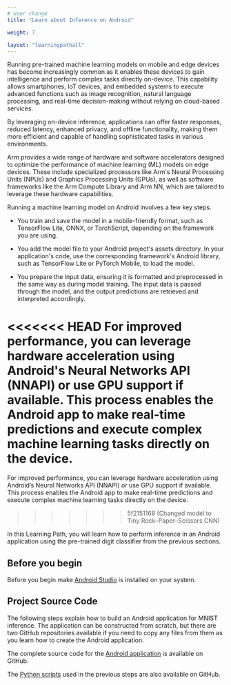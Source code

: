 ```yaml
---
# User change
title: "Learn about Inference on Android"

weight: 7

layout: "learningpathall"
---
```


Running pre-trained machine learning models on mobile and edge devices has become increasingly common as it enables these devices to gain intelligence and perform complex tasks directly on-device. This capability allows smartphones, IoT devices, and embedded systems to execute advanced functions such as image recognition, natural language processing, and real-time decision-making without relying on cloud-based services. 

By leveraging on-device inference, applications can offer faster responses, reduced latency, enhanced privacy, and offline functionality, making them more efficient and capable of handling sophisticated tasks in various environments.

Arm provides a wide range of hardware and software accelerators designed to optimize the performance of machine learning (ML) models on edge devices. These include specialized processors like Arm's Neural Processing Units (NPUs) and Graphics Processing Units (GPUs), as well as software frameworks like the Arm Compute Library and Arm NN, which are tailored to leverage these hardware capabilities. 

Running a machine learning model on Android involves a few key steps. 

* You train and save the model in a mobile-friendly format, such as TensorFlow Lite, ONNX, or TorchScript, depending on the framework you are using. 

* You add the model file to your Android project's assets directory. In your application's code, use the corresponding framework's Android library, such as TensorFlow Lite or PyTorch Mobile, to load the model. 

* You prepare the input data, ensuring it is formatted and preprocessed in the same way as during model training. The input data is passed through the model, and the output predictions are retrieved and interpreted accordingly.

<<<<<<< HEAD
For improved performance, you can leverage hardware acceleration using Android's Neural Networks API (NNAPI) or use GPU support if available. This process enables the Android app to make real-time predictions and execute complex machine learning tasks directly on the device.
=======
For improved performance, you can leverage hardware acceleration using Android’s Neural Networks API (NNAPI) or use GPU support if available. This process enables the Android app to make real-time predictions and execute complex machine learning tasks directly on the device.
>>>>>>> 5f2151168 (Changed model to Tiny Rock–Paper–Scissors CNN)

In this Learning Path, you will learn how to perform inference in an Android application using the pre-trained digit classifier from the previous sections. 

## Before you begin

Before you begin make [Android Studio](https://developer.android.com/studio/install) is installed on your system.

## Project Source Code

The following steps explain how to build an Android application for MNIST inference. The application can be constructed from scratch, but there are two GitHub repositories available if you need to copy any files from them as you learn how to create the Android application. 

The complete source code for the [Android application](https://github.com/dawidborycki/Arm.PyTorch.MNIST.Inference.git) is available on GitHub. 

The [Python scripts](https://github.com/dawidborycki/Arm.PyTorch.MNIST.Inference.Python.git) used in the previous steps are also available on GitHub.
